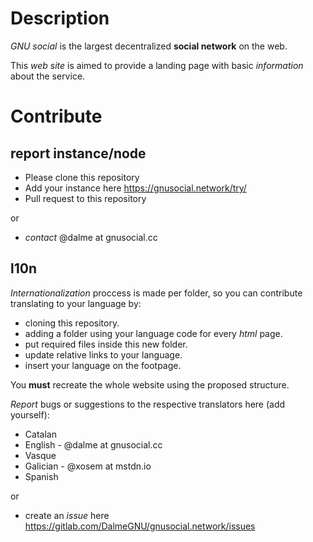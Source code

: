 # Description

*GNU social* is the largest decentralized **social network** on the web.

This *web site* is aimed to provide a landing page with basic *information* about the service.

# Contribute

## report instance/node
- Please clone this repository
- Add your instance here https://gnusocial.network/try/
- Pull request to this repository

or

- *contact* @dalme at gnusocial.cc

## l10n 

*Internationalization* proccess is made per folder, so you can contribute translating to your language by:
- cloning this repository.
- adding a folder using your language code for every *html* page.
- put required files inside this new folder.
- update relative links to your language.
- insert your language on the footpage.

You **must** recreate the whole website using the proposed structure.

*Report* bugs or suggestions to the respective translators here (add yourself):

- Catalan 
- English - @dalme at gnusocial.cc
- Vasque
- Galician - @xosem at mstdn.io
- Spanish

or

- create an *issue* here https://gitlab.com/DalmeGNU/gnusocial.network/issues
